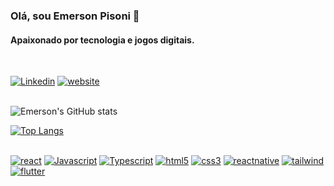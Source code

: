### Olá, sou Emerson Pisoni 🖖
#### Apaixonado por tecnologia e jogos digitais.
<br>

[![Linkedin](https://img.shields.io/badge/LinkedIn-0077B5?style=for-the-badge&logo=linkedin&logoColor=white)](https://www.linkedin.com/in/emersonpisoni/)
[![website](https://img.shields.io/badge/Portfolio-255E63?style=for-the-badge&logo=About.me&logoColor=white)](https://portfolio-emersonpisoni14.vercel.app)
<br>
<br>

![Emerson's GitHub stats](https://github-readme-stats.vercel.app/api?username=emersonpisoni&show_icons=true&theme=dracula)

[![Top Langs](https://github-readme-stats.vercel.app/api/top-langs/?username=emersonpisoni&hide=java&layout=compact)](https://github.com/anuraghazra/github-readme-stats&theme=dracula)
<br>
<br>

[![react](https://img.shields.io/badge/React-20232A?style=for-the-badge&logo=react&logoColor=61DAFB)]()
[![Javascript](https://img.shields.io/badge/JavaScript-F7DF1E?style=for-the-badge&logo=javascript&logoColor=black)]()
[![Typescript](https://img.shields.io/badge/TypeScript-007ACC?style=for-the-badge&logo=typescript&logoColor=white)]()
[![html5](https://img.shields.io/badge/HTML5-E34F26?style=for-the-badge&logo=html5&logoColor=white)]()
[![css3](https://img.shields.io/badge/CSS3-1572B6?style=for-the-badge&logo=css3&logoColor=white)]()
[![reactnative](https://img.shields.io/badge/React_Native-20232A?style=for-the-badge&logo=react&logoColor=61DAFB)]()
[![tailwind](https://img.shields.io/badge/Tailwind_CSS-38B2AC?style=for-the-badge&logo=tailwind-css&logoColor=white)]()
[![flutter](https://img.shields.io/badge/Flutter-02569B?style=for-the-badge&logo=flutter&logoColor=white)]()


